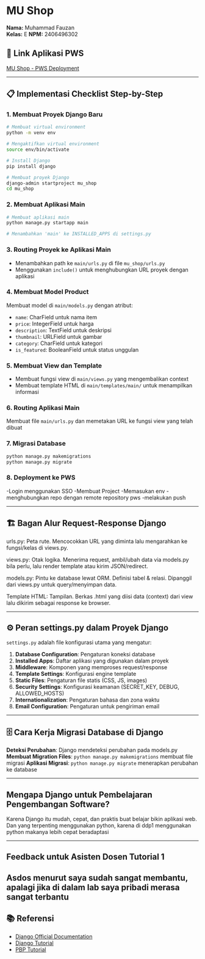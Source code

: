# MU Shop

**Nama:** Muhammad Fauzan  
**Kelas:** E
**NPM:** 2406496302

## 🔗 Link Aplikasi PWS
[MU Shop - PWS Deployment](https://muhammad-fauzan44-mushop.pbp.cs.ui.ac.id/)

---

## 📋 Implementasi Checklist Step-by-Step

### 1. Membuat Proyek Django Baru
```bash
# Membuat virtual environment
python -m venv env

# Mengaktifkan virtual environment
source env/bin/activate 

# Install Django
pip install django

# Membuat proyek Django
django-admin startproject mu_shop
cd mu_shop
```

### 2. Membuat Aplikasi Main
```bash
# Membuat aplikasi main
python manage.py startapp main

# Menambahkan 'main' ke INSTALLED_APPS di settings.py
```

### 3. Routing Proyek ke Aplikasi Main
- Menambahkan path ke `main/urls.py` di file `mu_shop/urls.py`
- Menggunakan `include()` untuk menghubungkan URL proyek dengan aplikasi

### 4. Membuat Model Product
Membuat model di `main/models.py` dengan atribut:
- `name`: CharField untuk nama item
- `price`: IntegerField untuk harga
- `description`: TextField untuk deskripsi
- `thumbnail`: URLField untuk gambar
- `category`: CharField untuk kategori
- `is_featured`: BooleanField untuk status unggulan

### 5. Membuat View dan Template
- Membuat fungsi view di `main/views.py` yang mengembalikan context
- Membuat template HTML di `main/templates/main/` untuk menampilkan informasi

### 6. Routing Aplikasi Main
Membuat file `main/urls.py` dan memetakan URL ke fungsi view yang telah dibuat

### 7. Migrasi Database
```bash
python manage.py makemigrations
python manage.py migrate
```

### 8. Deployment ke PWS
-Login menggunakan SSO
-Membuat Project
-Memasukan env
-menghubungkan repo dengan remote repository pws
-melakukan push

---

## 🏗️ Bagan Alur Request-Response Django


urls.py: Peta rute. Mencocokkan URL yang diminta lalu mengarahkan ke fungsi/kelas di views.py.

views.py: Otak logika. Menerima request, ambil/ubah data via models.py bila perlu, lalu render template atau kirim JSON/redirect.

models.py: Pintu ke database lewat ORM. Definisi tabel & relasi. Dipanggil dari views.py untuk query/menyimpan data.

Template HTML: Tampilan. Berkas .html yang diisi data (context) dari view lalu dikirim sebagai response ke browser.

---

## ⚙️ Peran settings.py dalam Proyek Django

`settings.py` adalah file konfigurasi utama yang mengatur:

1. **Database Configuration**: Pengaturan koneksi database
2. **Installed Apps**: Daftar aplikasi yang digunakan dalam proyek
3. **Middleware**: Komponen yang memproses request/response
4. **Template Settings**: Konfigurasi engine template
5. **Static Files**: Pengaturan file statis (CSS, JS, images)
6. **Security Settings**: Konfigurasi keamanan (SECRET_KEY, DEBUG, ALLOWED_HOSTS)
7. **Internationalization**: Pengaturan bahasa dan zona waktu
8. **Email Configuration**: Pengaturan untuk pengiriman email

---

## 🗄️ Cara Kerja Migrasi Database di Django
**Deteksi Perubahan**: Django mendeteksi perubahan pada models.py
**Membuat Migration Files**: `python manage.py makemigrations` membuat file migrasi
**Aplikasi Migrasi**: `python manage.py migrate` menerapkan perubahan ke database

---

## Mengapa Django untuk Pembelajaran Pengembangan Software?
Karena Django itu mudah, cepat, dan praktis buat belajar bikin aplikasi web. Dan yang terpenting menggunakan python, karena di ddp1 menggunakan python makanya lebih cepat beradaptasi

---

## Feedback untuk Asisten Dosen Tutorial 1
Asdos menurut saya sudah sangat membantu, apalagi jika di dalam lab saya pribadi merasa sangat terbantu
---

## 📚 Referensi
- [Django Official Documentation](https://docs.djangoproject.com/)
- [Django Tutorial](https://docs.djangoproject.com/en/stable/intro/tutorial01/)
- [PBP Tutorial](https://pbp-fasilkom-ui.github.io/ganjil-2026/)